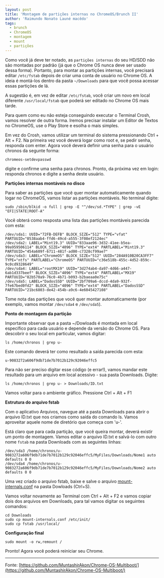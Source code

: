 ```yaml
---
layout: post
title: 'Montagem de partições internas no ChromeOS/Brunch II'
author: 'Raimundo Nonato Launé macêdo'
tags:
  - brunch
  - ChromeOS
  - montagem
  - mount
  - partições
---
```


Como você já deve ter notado, as `partições internas` do seu HD/SDD não são montadas por padrão (já que o Chrome OS nunca deve ser usado dessa forma). Portanto, para montar as partições internas, você precisará editar `/etc/fstab` depois de criar uma conta de usuário no Chrome OS. A ideia é montá-los dentro da pasta `~/Downloads` para que você possa acessar essas partições de lá.

A sugestão é, em vez de editar `/etc/fstab`, você criar um novo em local diferente `/usr/local/fstab` que poderá ser editado no Chrome OS mais tarde.


Para quem como eu não esteja conseguindo executar o Terminal Crosh, vamos resolver de outra forma. Iremos precisar instalar um Editor de Textos no ChromeOS, use o Play Store e esolha o mais simples.

Em vez do Crosh, vamos utilizar um terminal do sistema pressionando Ctrl + Alt + F2. Na primeira vez você deverá logar como root e, se pedir senha,
responda com enter. Agora você deverá definir uma senha para o usuário chronos da segunte forma:

```shell
chromeos-setdevpasswd
```

digite e confirme uma senha para chronos. Pronto, da próxima vez em login: responda chronos e digite a senha deste usuário.


**Partições internas montáveis no disco**

Para saber as partições que você quer montar automaticamente quando logar no ChromeOS, vamos listar as partições montáveis.
No terminal digite:

```shell
sudo /sbin/blkid -o full | grep -E "^/dev/sd.*TYPE" | grep -vE "EFI|STATE|ROOT-A"
```

Você obterá como resposta uma lista das partições montáveis parecida com esta:

```shell
/dev/sda1: UUID="72FB-DEFB" BLOCK_SIZE="512" TYPE="vfat" PARTUUID="0538aab4-ffd6-49cd-a555-3f08ef2124ec"
/dev/sda2: LABEL="Mint19.3" UUID="833aae96-3d32-41ee-b5ea-99a959506114" BLOCK_SIZE="4096" TYPE="ext4" PARTLABEL="Mint19.3" PARTUUID="454a609f-6711-481f-ad00-c7328cf99ae7"
/dev/sda3: LABEL="ChromeOS" BLOCK_SIZE="512" UUID="284A910B20CA3FF7" TYPE="ntfs" PARTLABEL="ChromeOS" PARTUUID="c36e518b-455c-4d52-859c-9c0cd9328649"
/dev/sda4: LABEL="rootMX19" UUID="3d274ab4-da97-4d66-a447-6ab1d337beef" BLOCK_SIZE="4096" TYPE="ext4" PARTLABEL="MX19" PARTUUID="82b570a9-76c0-4b71-b093-b2baeaa0e75c"
/dev/sda5: LABEL="DadosSSD" UUID="2bf709a6-dccd-4da9-932f-7fe67bed0fd2" BLOCK_SIZE="4096" TYPE="ext4" PARTLABEL="DadosSSD" PARTUUID="21bc6803-de42-454b-a9c6-4e6045427108"
```

Tome nota das partições que você quer montar automaticamente (por exemplo, vamos montar `/dev/sda4` e `/dev/sda5`).

**Ponto de montagem da partição**

Importante observar que a pasta ~/Dowloads é montada em local específico para cada usuário e depende da versão do Chrome OS. 
Para descobrir o seu local em particular, vamos digitar:
 
```shell
ls /home/chronos | grep u-
```

Este comando deverá ter como resultado a saída parecida com esta: 

```shell
u-9083272a606f9db71de7b7012b129c92046effc5
```


Para não ser preciso digitar esse código (e errar!), vamos mandar este resultado para um arquivo em local acessivo - sua pasta Downloads. Digite:

```shell
ls /home/chronos | grep u- > Downloads/ID.txt
```

Vamos voltar para o ambiente gráfico. Pressione Ctrl + Alt + F1

**Estrutura do arquivo fstab**

Com o aplicativo Arquivos, navegue até a pasta Downloads para abrir o arquivo ID.txt que nos criamos como saída do comando ls. Vamos aproveitar aquele nome de diretório que começa com 'u-'.

Está claro que para cada partição, que você queira montar, deverá existir um ponto de montagem. 
Vamos editar o arquivo ID.txt e salvá-lo com outro nome `fstab` na pasta Downloads com as seguintes linhas:

```shell
/dev/sda3 /home/chronos/u-9083272a606f9db71de7b7012b129c92046effc5/MyFiles/Downloads/Nome1 auto defaults 0 0
/dev/sda4 /home/chronos/u-9083272a606f9db71de7b7012b129c92046effc5/MyFiles/Downloads/Nome2 auto defaults 0 0
```

Uma vez criado o arquivo fstab, baixe e salve o arquivo 
[mount-internals.conf](https://raw.githubusercontent.com/MuntashirAkon/Chrome-OS-Multiboot/master/mount-internals.conf) na pasta Dowloads (Ctrl+S).

Vamos voltar novamente ao Terminal com Ctrl + Alt + F2 e vamos copiar dois dos arquivos em Downloads, para tal vamos digitar os seguintes comandos:

```shell
cd Downloads
sudo cp mount-internals.conf /etc/init/
sudo cp fstab /usr/local/
```

**Configuração final**

```shell
sudo mount -o rw,remount /
```

Pronto! Agora você poderá reiniciar seu Chrome.

---
Fonte: 
[https://github.com/MuntashirAkon/Chrome-OS-Multiboot/](https://github.com/MuntashirAkon/Chrome-OS-Multiboot/)

